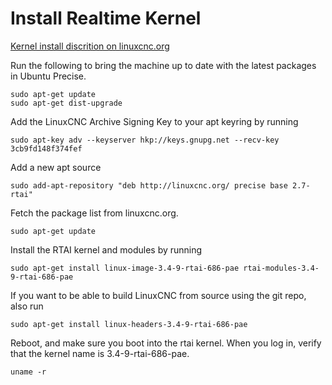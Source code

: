 # Install Realtime Kernel

[Kernel install discrition on linuxcnc.org](http://linuxcnc.org/docs/2.7/html/getting-started/getting-linuxcnc.html#_installing_linuxcnc)

Run the following to bring the machine up to date with the latest packages in Ubuntu Precise.
```
sudo apt-get update
sudo apt-get dist-upgrade
```
Add the LinuxCNC Archive Signing Key to your apt keyring by running
```
sudo apt-key adv --keyserver hkp://keys.gnupg.net --recv-key 3cb9fd148f374fef
```
Add a new apt source
```
sudo add-apt-repository "deb http://linuxcnc.org/ precise base 2.7-rtai"
```
Fetch the package list from linuxcnc.org.
```
sudo apt-get update
```
Install the RTAI kernel and modules by running
```
sudo apt-get install linux-image-3.4-9-rtai-686-pae rtai-modules-3.4-9-rtai-686-pae
```
If you want to be able to build LinuxCNC from source using the git repo, also run
```
sudo apt-get install linux-headers-3.4-9-rtai-686-pae
```
Reboot, and make sure you boot into the rtai kernel. When you log in, verify that the kernel name is 3.4-9-rtai-686-pae.
```
uname -r
```
